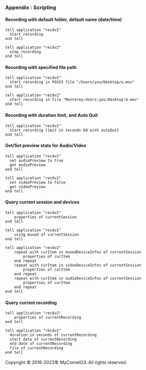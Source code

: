 ### Appendix : Scripting

#### Recording with default folder, default name (date/time)

    tell application "recdv2"
      start recording
    end tell

    tell application "recdv2"
      stop recording
    end tell

#### Recording with specified file path

    tell application "recdv2"
      start recording in POSIX file "/Users/you/Desktop/a.mov"
    end tell

    tell application "recdv2"
      start recording in file "Monterey:Users:you:Desktop:b.mov"
    end tell

#### Recording with duration limit, and Auto Quit

    tell application "recdv2"
      start recording limit in seconds 60 with autoQuit
    end tell

#### Get/Set preview state for Audio/Video

    tell application "recdv2"
      set audioPreview to true
      get audioPreview
    end tell

    tell application "recdv2"
      set videoPreview to false
      get videoPreview
    end tell

#### Query current session and devices

    tell application "recdv2"
    	properties of currentSession
    end tell

    tell application "recdv2"
    	using muxed of currentSession
    end tell

    tell application "recdv2"
    	repeat with curItem in muxedDeviceInfos of currentSession
    		properties of curItem
    	end repeat
    	repeat with curItem in videoDeviceInfos of currentSession
    		properties of curItem
    	end repeat
    	repeat with curItem in audioDeviceInfos of currentSession
    		properties of curItem
    	end repeat
    end tell


#### Query current recording

    tell application "recdv2"
    	properties of currentRecording
    end tell

    tell application "recdv2"
      duration in seconds of currentRecording
      start date of currentRecording
      end date of currentRecording
      file of currentRecording
    end tell

Copyright © 2016-2023年 MyCometG3. All rights reserved.
